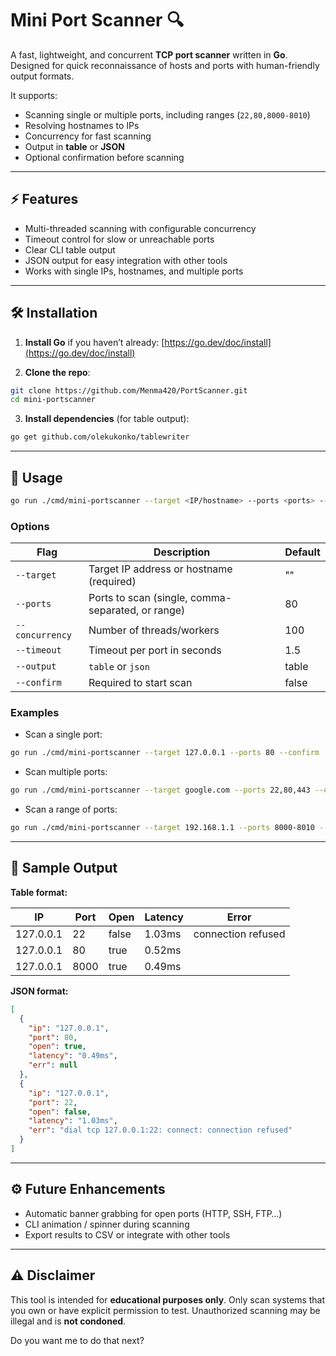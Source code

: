 # Mini Port Scanner 🔍

A fast, lightweight, and concurrent **TCP port scanner** written in **Go**. Designed for quick reconnaissance of hosts and ports with human-friendly output formats.

It supports:

* Scanning single or multiple ports, including ranges (`22,80,8000-8010`)
* Resolving hostnames to IPs
* Concurrency for fast scanning
* Output in **table** or **JSON**
* Optional confirmation before scanning

---

## ⚡ Features

* Multi-threaded scanning with configurable concurrency
* Timeout control for slow or unreachable ports
* Clear CLI table output
* JSON output for easy integration with other tools
* Works with single IPs, hostnames, and multiple ports

---

## 🛠 Installation

1. **Install Go** if you haven’t already:
   [https://go.dev/doc/install](https://go.dev/doc/install)

2. **Clone the repo**:

```bash
git clone https://github.com/Menma420/PortScanner.git
cd mini-portscanner
```

3. **Install dependencies** (for table output):

```bash
go get github.com/olekukonko/tablewriter
```

---

## 🚀 Usage

```bash
go run ./cmd/mini-portscanner --target <IP/hostname> --ports <ports> --output <table/json> --confirm
```

### Options

| Flag            | Description                                       | Default |
| --------------- | ------------------------------------------------- | ------- |
| `--target`      | Target IP address or hostname (required)          | ""      |
| `--ports`       | Ports to scan (single, comma-separated, or range) | 80      |
| `--concurrency` | Number of threads/workers                         | 100     |
| `--timeout`     | Timeout per port in seconds                       | 1.5     |
| `--output`      | `table` or `json`                                 | table   |
| `--confirm`     | Required to start scan                            | false   |

### Examples

* Scan a single port:

```bash
go run ./cmd/mini-portscanner --target 127.0.0.1 --ports 80 --confirm
```

* Scan multiple ports:

```bash
go run ./cmd/mini-portscanner --target google.com --ports 22,80,443 --output json --confirm
```

* Scan a range of ports:

```bash
go run ./cmd/mini-portscanner --target 192.168.1.1 --ports 8000-8010 --concurrency 50 --confirm
```

---

## 📝 Sample Output

**Table format:**

| IP        | Port | Open  | Latency | Error              |
| --------- | ---- | ----- | ------- | ------------------ |
| 127.0.0.1 | 22   | false | 1.03ms  | connection refused |
| 127.0.0.1 | 80   | true  | 0.52ms  | <nil>              |
| 127.0.0.1 | 8000 | true  | 0.49ms  | <nil>              |

**JSON format:**

```json
[
  {
    "ip": "127.0.0.1",
    "port": 80,
    "open": true,
    "latency": "0.49ms",
    "err": null
  },
  {
    "ip": "127.0.0.1",
    "port": 22,
    "open": false,
    "latency": "1.03ms",
    "err": "dial tcp 127.0.0.1:22: connect: connection refused"
  }
]
```

---

## ⚙️ Future Enhancements

* Automatic banner grabbing for open ports (HTTP, SSH, FTP…)
* CLI animation / spinner during scanning
* Export results to CSV or integrate with other tools

---

## ⚠️ Disclaimer

This tool is intended for **educational purposes only**. Only scan systems that you own or have explicit permission to test. Unauthorized scanning may be illegal and is **not condoned**.

Do you want me to do that next?
